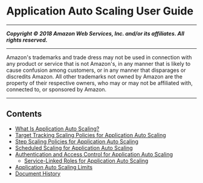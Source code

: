 # Application Auto Scaling User Guide

-----
*****Copyright &copy; 2018 Amazon Web Services, Inc. and/or its affiliates. All rights reserved.*****

-----
Amazon's trademarks and trade dress may not be used in 
     connection with any product or service that is not Amazon's, 
     in any manner that is likely to cause confusion among customers, 
     or in any manner that disparages or discredits Amazon. All other 
     trademarks not owned by Amazon are the property of their respective
     owners, who may or may not be affiliated with, connected to, or 
     sponsored by Amazon.

-----
## Contents
+ [What Is Application Auto Scaling?](what-is-application-auto-scaling.md)
+ [Target Tracking Scaling Policies for Application Auto Scaling](application-auto-scaling-target-tracking.md)
+ [Step Scaling Policies for Application Auto Scaling](application-auto-scaling-step-scaling-policies.md)
+ [Scheduled Scaling for Application Auto Scaling](application-auto-scaling-scheduled-scaling.md)
+ [Authentication and Access Control for Application Auto Scaling](auth-and-access-control.md)
   + [Service-Linked Roles for Application Auto Scaling](application-autoscaling-service-linked-roles.md)
+ [Application Auto Scaling Limits](application-auto-scaling-limits.md)
+ [Document History](doc-history.md)